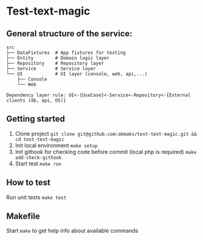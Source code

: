 # Test-text-magic

## General structure of the service:
```text
src
├── DataFixtures  # App fixtures for testing
├── Entity        # Domain logic layer
├── Repository    # Repository layer
├── Service       # Service layer
└── UI            # UI layer (console, web, api,...)
    ├── Console
    └── Web
    
Dependency layer rule: UI<-{UseCase}<-Service<-Repository<-{External clients (db, api, OS)}
```

## Getting started
1. Clone project `git clone git@github.com:akmaks/test-text-magic.git && cd test-text-magic`
2. Init local environment `make setup`
3. Init githook for checking code before commit (local php is required) `make add-check-githook`
4. Start test `make run`

## How to test
Run unit tests `make test`

## Makefile
Start `make` to get help info about available commands
